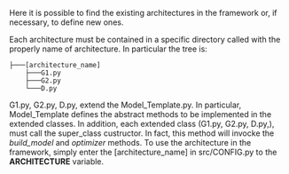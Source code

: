 Here it is possible to find the existing architectures in the framework or, if necessary, to define new ones.

Each architecture must be contained in a specific directory called with the properly name of architecture. 
In particular the tree is:

```
├───[architecture_name]
	├───G1.py
	├───G2.py
	└───D.py
```

G1.py, G2.py, D.py, extend the Model_Template.py. In particular, Model_Template defines the abstract methods to be implemented in the extended classes.
In addition, each extended class (G1.py, G2.py, D.py,), must call the super_class custructor. 
In fact, this method will invocke the <i>build_model</i> and <i>optimizer</i> methods.
To use the architecture in the framework, simply enter the [architecture_name] in src/CONFIG.py to the <b>ARCHITECTURE</b> variable.


